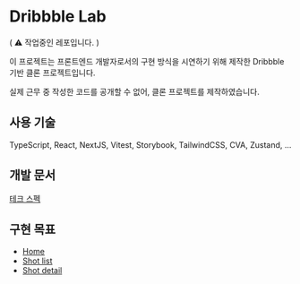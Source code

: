 # Dribbble Lab

( ⚠️ 작업중인 레포입니다. )

이 프로젝트는 프론트엔드 개발자로서의 구현 방식을 시연하기 위해 제작한 Dribbble 기반 클론 프로젝트입니다.

실제 근무 중 작성한 코드를 공개할 수 없어, 클론 프로젝트를 제작하였습니다.

## 사용 기술

TypeScript, React, NextJS, Vitest, Storybook, TailwindCSS, CVA, Zustand, ...

## 개발 문서

[테크 스펙](https://morning-stone-025.notion.site/Dribbble-Lab-Tech-Specs-27ce1b25930480f39cb5de4351009834)

## 구현 목표

- [Home](https://dribbble.com/)
- [Shot list](https://dribbble.com/shots)
- [Shot detail](https://dribbble.com/shots/26515763-Assurit-Logo-Redesign)
